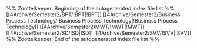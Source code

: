 %% Zoottelkeeper: Beginning of the autogenerated index file list  %%
 [[4Archive/Semester2/BPT/!BPT|!BPT]]
 [[4Archive/Semester2/Business Process Technology/!Business Process Technology|!Business Process Technology]]
 [[4Archive/Semester2/MWT/!MWT|!MWT]]
 [[4Archive/Semester2/SD/!SD|!SD]]
 [[4Archive/Semester2/SVV/!SVV|!SVV]]
%% Zoottelkeeper: End of the autogenerated index file list  %%
